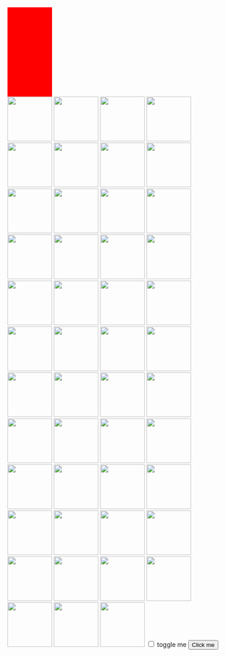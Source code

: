 <!DOCTYPE html>
<link rel="stylesheet" href="styles.css">
<html>
<body>
    <div id="myDiv" style="background:red;height: 200px;width: 100px;">
    </div>
	<img src="https://i.imgur.com/kDDFvUp.png" class="rotate" width="100" height="100" />
	<img src="https://i.imgur.com/kDDFvUp.png" class="rotate" width="100" height="100" />
	<img src="https://i.imgur.com/kDDFvUp.png" class="rotate" width="100" height="100" />
	<img src="https://i.imgur.com/kDDFvUp.png" class="rotate" width="100" height="100" />
	<img src="https://i.imgur.com/kDDFvUp.png" class="rotate" width="100" height="100" />
	<img src="https://i.imgur.com/kDDFvUp.png" class="rotate" width="100" height="100" />
	<img src="https://i.imgur.com/kDDFvUp.png" class="rotate" width="100" height="100" />
	<img src="https://i.imgur.com/kDDFvUp.png" class="rotate" width="100" height="100" />
	<img src="https://i.imgur.com/kDDFvUp.png" class="rotate" width="100" height="100" />
	<img src="https://i.imgur.com/kDDFvUp.png" class="rotate" width="100" height="100" />
	<img src="https://i.imgur.com/kDDFvUp.png" class="rotate" width="100" height="100" />
	<img src="https://i.imgur.com/kDDFvUp.png" class="rotate" width="100" height="100" />
	<img src="https://i.imgur.com/kDDFvUp.png" class="rotate" width="100" height="100" />
	<img src="https://i.imgur.com/kDDFvUp.png" class="rotate" width="100" height="100" />
	<img src="https://i.imgur.com/kDDFvUp.png" class="rotate" width="100" height="100" />
	<img src="https://i.imgur.com/kDDFvUp.png" class="rotate" width="100" height="100" />
	<img src="https://i.imgur.com/kDDFvUp.png" class="rotate" width="100" height="100" />
	<img src="https://i.imgur.com/kDDFvUp.png" class="rotate" width="100" height="100" />
	<img src="https://i.imgur.com/kDDFvUp.png" class="rotate" width="100" height="100" />
	<img src="https://i.imgur.com/kDDFvUp.png" class="rotate" width="100" height="100" />
	<img src="https://i.imgur.com/kDDFvUp.png" class="rotate" width="100" height="100" />
	<img src="https://i.imgur.com/kDDFvUp.png" class="rotate" width="100" height="100" />
	<img src="https://i.imgur.com/kDDFvUp.png" class="rotate" width="100" height="100" />
	<img src="https://i.imgur.com/kDDFvUp.png" class="rotate" width="100" height="100" />
	<img src="https://i.imgur.com/kDDFvUp.png" class="rotate" width="100" height="100" />
	<img src="https://i.imgur.com/kDDFvUp.png" class="rotate" width="100" height="100" />
	<img src="https://i.imgur.com/kDDFvUp.png" class="rotate" width="100" height="100" />
	<img src="https://i.imgur.com/kDDFvUp.png" class="rotate" width="100" height="100" />
	<img src="https://i.imgur.com/kDDFvUp.png" class="rotate" width="100" height="100" />
	<img src="https://i.imgur.com/kDDFvUp.png" class="rotate" width="100" height="100" />
	<img src="https://i.imgur.com/kDDFvUp.png" class="rotate" width="100" height="100" />
	<img src="https://i.imgur.com/kDDFvUp.png" class="rotate" width="100" height="100" />
	<img src="https://i.imgur.com/kDDFvUp.png" class="rotate" width="100" height="100" />
	<img src="https://i.imgur.com/kDDFvUp.png" class="rotate" width="100" height="100" />
	<img src="https://i.imgur.com/kDDFvUp.png" class="rotate" width="100" height="100" />
	<img src="https://i.imgur.com/kDDFvUp.png" class="rotate" width="100" height="100" />
	<img src="https://i.imgur.com/kDDFvUp.png" class="rotate" width="100" height="100" />
	<img src="https://i.imgur.com/kDDFvUp.png" class="rotate" width="100" height="100" />
	<img src="https://i.imgur.com/kDDFvUp.png" class="rotate" width="100" height="100" />
	<img src="https://i.imgur.com/kDDFvUp.png" class="rotate" width="100" height="100" />
	<img src="https://i.imgur.com/kDDFvUp.png" class="rotate" width="100" height="100" />
	<img src="https://i.imgur.com/kDDFvUp.png" class="rotate" width="100" height="100" />
	<img src="https://i.imgur.com/kDDFvUp.png" class="rotate" width="100" height="100" />
	<img src="https://i.imgur.com/kDDFvUp.png" class="rotate" width="100" height="100" />
	<img src="https://i.imgur.com/kDDFvUp.png" class="rotate" width="100" height="100" />
	<img src="https://i.imgur.com/kDDFvUp.png" class="rotate" width="100" height="100" />
	<img src="https://i.imgur.com/kDDFvUp.png" class="rotate" width="100" height="100" />
	<input type="checkbox" id="my-toggle">
		<label for="my-toggle">toggle me</label>
    <button onclick="changeCol()">Click me</button>
   <script>
     function changeCol() {
			if ( document.getElementById("my-toggle").checked == true ) {
				if ( document.getElementById("my-toggle").checked == true ) {
					var bgColor = "rgb(" + Math.floor(Math.random() * 256) + "," + Math.floor(Math.random() * 256) + "," + Math.floor(Math.random() * 256) + ")";
					document.body.style.background = bgColor;
				} 
				setTimeout( changeCol, 100 );
			}
     };
//	 let el = document.getElementsByClassName('rotate');
//	 el.style.setProperty('--rand', Math.random());
	const testElements = document.getElementsByClassName("rotate");
	for (let i = 0; i < testElements.length; i++) {
		testElements[i].style.setProperty('--rand', Math.random()*100 );
		testElements[i].style.setProperty('--rand2', Math.random()*10 );
		testElements[i].style.setProperty('--rand3', Math.random()*20 );
		// Access each element using elements[i]
		// Perform operations on each element
    }
//	const testDivs = testElements.forEach(
//		(testElement) => testElement.style.setProperty('--rand', Math.random(100) )
//	);
    </script>
</body>
</html>
